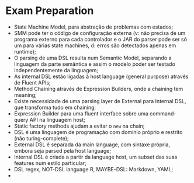 # Exam Preparation

- State Machine Model, para abstração de problemas com estados;
- SMM pode ter o código de configuração externa (v: não precisa de um programa externo para cada controlador e o JAR do parser pode ser só um para várias state machines, d: erros são detectados apenas em runtime);
- O parsing de uma DSL resulta num Semantic Model, separando a linguagem da parte semântica e assim o modelo poder ser testado independentemente da linguagem;
- As internal DSL estão ligadas à host language (general purpose) através de Fluent APIs;
- Method Chaining através de Expression Builders, onde a chaining tem meaning;
- Existe necessidade de uma parsing layer de External para Internal DSL, que transforma tudo em chaining;
- Expression Builder para uma fluent interface sobre uma command-query API na linguagem host;
- Static factory methods ajudam a evitar o `new` na chain;
- DSL é uma linguagem de programação com domínio próprio e restrito (não turing-complete);
- External DSL é separada da main language, com sintaxe própria, embora seja parsed pela host language;
- Internal DSL é criada a partir da language host, um subset das suas features num estilo particular;
- DSL regex, NOT-DSL language R, MAYBE-DSL: Markdown, YAML;
- 